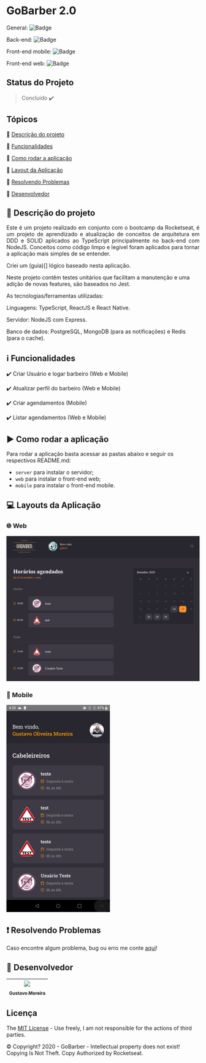 # GoBarber 2.0

General: ![Badge](https://img.shields.io/badge/types-Flow%20%7C%20TypeScript-blue)

Back-end: ![Badge](https://img.shields.io/badge/node-%3E%3D%2012.18.2-brightgreen)

Front-end mobile: ![Badge](https://img.shields.io/badge/Bootcamp%20Rocketseat-React%20Native-blueviolet)

Front-end web: ![Badge](https://img.shields.io/badge/Bootcamp%20Rocketseat-ReactJS-blueviolet)

## Status do Projeto

> Concluido :heavy_check_mark:

## Tópicos

🔹 [Descrição do projeto](#🔗-descrição-do-projeto)

🔹 [Funcionalidades](#ℹ️-funcionalidades)

🔹 [Como rodar a aplicação](#▶️-como-rodar-a-aplicação)

🔹 [Layout da Aplicação](#💻-layouts-da-aplicação)

🔹 [Resolvendo Problemas](#❗️-resolvendo-problemas)

🔹 [Desenvolvedor](#🐙-desenvolvedor)

## 🔗 Descrição do projeto

<p align="justify">
  Este é um projeto realizado em conjunto com o bootcamp da Rocketseat, é um projeto de aprendizado e atualização de conceitos de arquitetura em DDD e SOLID aplicados ao TypeScript principalmente no back-end com NodeJS. Conceitos como código limpo e legível foram aplicados para tornar a aplicação mais simples de se entender.

  Criei um (guia)[] lógico baseado nesta aplicação.

  Neste projeto contêm testes unitários que facilitam a manutenção e uma adição de novas features, são baseados no Jest.

  As tecnologias/ferramentas utilizadas:

  Linguagens: TypeScript, ReactJS e React Native.

  Servidor: NodeJS com Express.

  Banco de dados: PostgreSQL, MongoDB (para as notificações) e Redis (para o cache).
</p>

## ℹ️ Funcionalidades

✔️ Criar Usuário e logar barbeiro (Web e Mobile)

✔️ Atualizar perfil do barbeiro (Web e Mobile)

✔️ Criar agendamentos (Mobile)

✔️ Listar agendamentos (Web e Mobile)

## ▶️ Como rodar a aplicação

Para rodar a aplicação basta acessar as pastas abaixo e seguir os respectivos README.md:

- `server` para instalar o servidor;
- `web` para instalar o front-end web;
- `mobile` para instalar o front-end mobile.

## 💻 Layouts da Aplicação

### 🌐 Web

<img src="https://github.com/MGustav0/gobarber2.0/blob/master/extras/screenshots/web/04_-_dashboard.png" width="640" heigth="360" />

### 📱 Mobile

<img src="https://github.com/MGustav0/gobarber2.0/blob/master/extras/screenshots/mobile/03_-_dashboard.jpg" width="270" heigth="480" />

## ❗️ Resolvendo Problemas

Caso encontre algum problema, bug ou erro me conte [aqui](https://github.com/MGustav0/Proffy/issues)!

## 🐙 Desenvolvedor

| [<img src="https://avatars1.githubusercontent.com/u/18315899?s=460&u=54d9c6ea66f2b27120bf39dabe1d36ff22a92b9d&v=4>][(https://github.com/MGustav0](https://avatars1.githubusercontent.com/u/18315899?s=460&u=54d9c6ea66f2b27120bf39dabe1d36ff22a92b9d&v=4))" width=115><br><sub>Gustavo Moreira</sub>](https://github.com/MGustav0) |
| :---: |

## Licença

The [MIT License](https://opensource.org/licenses/MIT) - Use freely, I am not responsible for the actions of third parties.

©️ Copyright? 2020 - GoBarber - Intellectual property does not exist! Copying Is Not Theft. Copy Authorized by Rocketseat.
